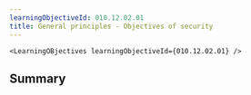 ```yaml
---
learningObjectiveId: 010.12.02.01
title: General principles - Objectives of security
---
```


```tsx eval
<LearningOBjectives learningObjectiveId={010.12.02.01} />
```

## Summary
